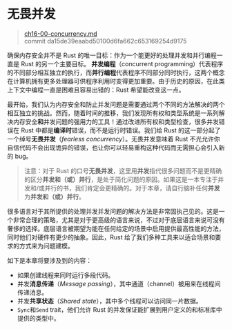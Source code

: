 # 无畏并发

> [ch16-00-concurrency.md](https://github.com/rust-lang/book/blob/master/second-edition/src/ch16-00-concurrency.md)
> <br>
> commit da15de39eaabd50100d6fa662c653169254d9175

确保内存安全并不是 Rust 的唯一目标：作为一个能更好的处理并发和并行编程一直是 Rust 的另一个主要目标。
**并发编程**（concurrent programming）代表程序的不同部分相互独立的执行，而**并行编程**代表程序不同部分同时执行，这两个概念在计算机拥有更多处理器可供程序利用时变得更加重要。由于历史的原因，在此类上下文中编程一直是困难且容易出错的：Rust 希望能改变这一点。

最开始，我们认为内存安全和防止并发问题是需要通过两个不同的方法解决的两个相互独立的挑战。然而，随着时间的推移，我们发现所有权和类型系统是一系列解决内存安全**和**并发问题的强用力的工具！通过改进所有权和类型检查，很多并发错误在 Rust 中都是**编译时**错误，而不是运行时错误。我们给 Rust 的这一部分起了一个绰号**无畏并发**（*fearless concurrency*）。无畏并发意味着 Rust 不光允许你自信代码不会出现诡异的错误，也让你可以轻易重构这种代码而无需担心会引入新的 bug。

> 注意：对于 Rust 的口号**无畏并发**，这里用**并发**指代很多问题而不是更精确的区分**并发和（或）并行**，是处于简化问题的原因。如果这是一本专注于并发和/或并行的书，我们肯定会更精确的。对于本章，请自行脑补任何**并发**为**并发和（或）并行**。

很多语言对于其所提供的处理并发并发问题的解决方法是非常固执己见的。这是一个非常合理的策略，尤其是对于更高级的语言来说，不过对于底层语言来说可没有奢侈的选择。底层语言被期望为能在任何给定的场景中启用提供最高性能的方法，同时他们对硬件有更少的抽象。因此，Rust 给了我们多种工具来以适合场景和要求的方式来为问题建模。

如下是本章将要涉及到的内容：

* 如果创建线程来同时运行多段代码。
* 并发**消息传递**（*Message passing*），其中通道（channel）被用来在线程间传递消息。
* 并发**共享状态**（*Shared state*），其中多个线程可以访问同一片数据。
* `Sync`和`Send` trait，他们允许 Rust 的并发保证能扩展到用户定义的和标准库中提供的类型中。
